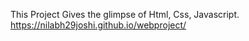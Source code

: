 This Project Gives the glimpse of Html, Css, Javascript.
https://nilabh29joshi.github.io/webproject/


